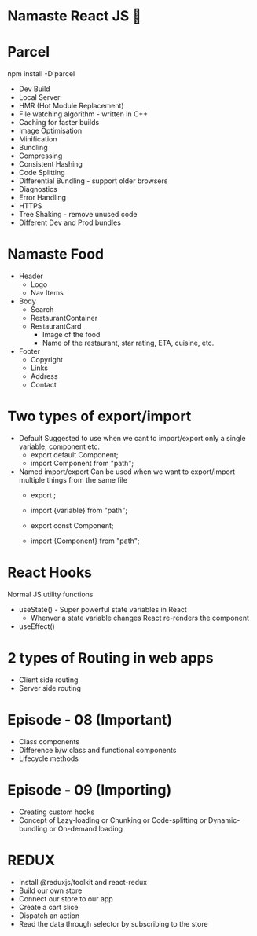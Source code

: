 # Namaste React JS 🚀

# Parcel
npm install -D parcel
- Dev Build
- Local Server
- HMR (Hot Module Replacement)
- File watching algorithm - written in C++
- Caching for faster builds
- Image Optimisation
- Minification
- Bundling
- Compressing
- Consistent Hashing
- Code Splitting
- Differential Bundling - support older browsers
- Diagnostics
- Error Handling
- HTTPS
- Tree Shaking - remove unused code
- Different Dev and Prod bundles

# Namaste Food

* Header
    - Logo
    - Nav Items
* Body
    - Search
    - RestaurantContainer
    - RestaurantCard
        - Image of the food
        - Name of the restaurant, star rating, ETA, cuisine, etc.
* Footer
    - Copyright
    - Links
    - Address
    - Contact

# Two types of export/import
- Default
    Suggested to use when we cant to import/export only a single variable, component etc.
    - export default Component;
    - import Component from "path";
- Named import/export
    Can be used when we want to export/import multiple things from the same file
    - export <variable>;
    - import {variable} from "path";

    - export const Component;
    - import {Component} from "path";


# React Hooks
Normal JS utility functions
- useState() - Super powerful state variables in React
    * Whenver a state variable changes React re-renders the component
- useEffect()

# 2 types of Routing in web apps
- Client side routing
- Server side routing

# Episode - 08 (Important)
- Class components 
- Difference b/w class and functional components
- Lifecycle methods 

# Episode - 09 (Importing)
- Creating custom hooks
- Concept of Lazy-loading or Chunking or Code-splitting or Dynamic-bundling or On-demand loading 

# REDUX
- Install @reduxjs/toolkit and react-redux
- Build our own store
- Connect our store to our app
- Create a cart slice
- Dispatch an action
- Read the data through selector by subscribing to the store






